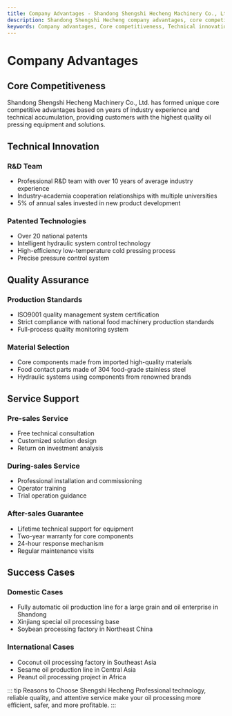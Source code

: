 ```yaml
---
title: Company Advantages - Shandong Shengshi Hecheng Machinery Co., Ltd.
description: Shandong Shengshi Hecheng company advantages, core competitiveness, technical innovation, quality assurance, service support, professional R&D team, patented technology, ISO9001 certification, lifetime technical support.
keywords: Company advantages, Core competitiveness, Technical innovation, Quality assurance, Service support, R&D team, Patented technology, Quality management system, After-sales guarantee, Shandong Shengshi Hecheng advantages, Oil press manufacturer advantages
---
```


# Company Advantages

## Core Competitiveness

Shandong Shengshi Hecheng Machinery Co., Ltd. has formed unique core competitive advantages based on years of industry experience and technical accumulation, providing customers with the highest quality oil pressing equipment and solutions.

## Technical Innovation

### R&D Team
- Professional R&D team with over 10 years of average industry experience
- Industry-academia cooperation relationships with multiple universities
- 5% of annual sales invested in new product development

### Patented Technologies
- Over 20 national patents
- Intelligent hydraulic system control technology
- High-efficiency low-temperature cold pressing process
- Precise pressure control system

## Quality Assurance

### Production Standards
- ISO9001 quality management system certification
- Strict compliance with national food machinery production standards
- Full-process quality monitoring system

### Material Selection
- Core components made from imported high-quality materials
- Food contact parts made of 304 food-grade stainless steel
- Hydraulic systems using components from renowned brands

## Service Support

### Pre-sales Service
- Free technical consultation
- Customized solution design
- Return on investment analysis

### During-sales Service
- Professional installation and commissioning
- Operator training
- Trial operation guidance

### After-sales Guarantee
- Lifetime technical support for equipment
- Two-year warranty for core components
- 24-hour response mechanism
- Regular maintenance visits

## Success Cases

### Domestic Cases
- Fully automatic oil production line for a large grain and oil enterprise in Shandong
- Xinjiang special oil processing base
- Soybean processing factory in Northeast China

### International Cases
- Coconut oil processing factory in Southeast Asia
- Sesame oil production line in Central Asia
- Peanut oil processing project in Africa

::: tip Reasons to Choose Shengshi Hecheng
Professional technology, reliable quality, and attentive service make your oil processing more efficient, safer, and more profitable.
:::